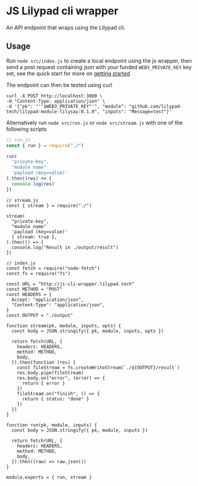 # JS Lilypad cli wrapper

An API endpoint that wraps using the Lilypad cli.


## Usage

Run `node src/index.js` to create a local endpoint using the js wrapper, then send a post request containing json with your funded `WEB3_PRIVATE_KEY` key set, see the quick start for more on [getting started](https://docs.lilypad.tech/lilypad/lilypad-milky-way-testnet/quick-start)

The endpoint can then be tested using curl
```
curl -X POST http://localhost:3000 \
-H "Content-Type: application/json" \
-d '{"pk": "'"$WEB3_PRIVATE_KEY"'", "module": "github.com/lilypad-tech/lilypad-module-lilysay:0.1.0", "inputs": "Message=test"}'
```

Alternatively run `node src/run.js` or `node src/stream.js` with one of the following scripts 

```js
// run.js
const { run } = require("./")

run(
  "private-key",
  "module name"
  'payload (key=value)'
).then((res) => {
  console.log(res)
})
```

```
// stream.js
const { stream } = require("./")

stream(
  "private-key",
  "module name"
  'payload (key=value)'
  { stream: true },
).then(() => {
  console.log("Result in ./output/result")
})
```

```
// index.js
const fetch = require("node-fetch")
const fs = require("fs")

const URL = "http://js-cli-wrapper.lilypad.tech"
const METHOD = "POST"
const HEADERS = {
  Accept: "application/json",
  "Content-Type": "application/json",
}
const OUTPUT = "./output"

function stream(pk, module, inputs, opts) {
  const body = JSON.stringify({ pk, module, inputs, opts })

  return fetch(URL, {
    headers: HEADERS,
    method: METHOD,
    body,
  }).then(function (res) {
    const fileStream = fs.createWriteStream(`./${OUTPUT}/result`)
    res.body.pipe(fileStream)
    res.body.on("error", (error) => {
      return { error }
    })
    fileStream.on("finish", () => {
      return { status: "done" }
    })
  })
}

function run(pk, module, inputs) {
  const body = JSON.stringify({ pk, module, inputs })

  return fetch(URL, {
    headers: HEADERS,
    method: METHOD,
    body,
  }).then((raw) => raw.json())
}

module.exports = { run, stream }
```